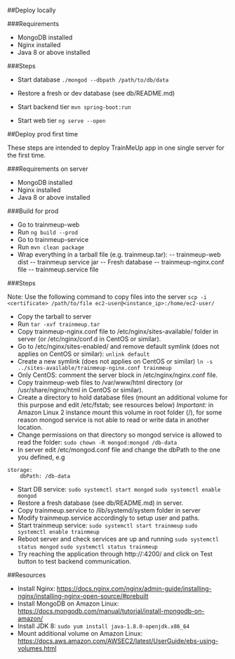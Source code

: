 
##Deploy locally

###Requirements

- MongoDB installed
- Nginx installed
- Java 8 or above installed

###Steps

- Start database
`./mongod --dbpath /path/to/db/data`

- Restore a fresh or dev database (see db/README.md)

- Start backend tier
`mvn spring-boot:run`

- Start web tier
`ng serve --open`

##Deploy prod first time

These steps are intended to deploy TrainMeUp app in one single server for the first time.

###Requirements on server

- MongoDB installed
- Nginx installed
- Java 8 or above installed

###Build for prod

- Go to trainmeup-web
- Run `ng build --prod`
- Go to trainmeup-service
- Run `mvn clean package`
- Wrap everything in a tarball file (e.g. trainmeup.tar): 
-- trainmeup-web dist
-- trainmeup service jar
-- Fresh database
-- trainmeup-nginx.conf file
-- trainmeup.service file

###Steps

Note: Use the following command to copy files into the server `scp -i <certificate> /path/to/file ec2-user@<instance_ip>:/home/ec2-user/`

- Copy the tarball to server
- Run `tar -xvf trainmeup.tar`
- Copy trainmeup-nginx.conf file to /etc/nginx/sites-available/ folder in server (or /etc/nginx/conf.d in CentOS or similar).
- Go to /etc/nginx/sites-enabled/ and remove default symlink (does not applies on CentOS or similar):
`unlink default`
- Create a new symlink (does not applies on CentOS or similar)
`ln -s ../sites-available/trainmeup-nginx.conf trainmeup`
- Only CentOS: comment the server block in /etc/nginx/nginx.conf file.
- Copy trainmeup-web files to /var/www/html directory (or /usr/share/nginx/html in CentOS or similar).
- Create a directory to hold database files (mount an additional volume for this purpose and edit /etc/fstab; see resources below)
*Important:* in Amazon Linux 2 instance mount this volume in root folder (/), for some reason mongod service is not able to read or write data in another location.
- Change permissions on that directory so mongod service is allowed to read the folder:
`sudo chown -R mongod:mongod /db-data`
- In server edit /etc/mongod.conf file and change the dbPath to the one you defined, e.g
```
storage:
	dbPath: /db-data
```
- Start DB service:
`sudo systemctl start mongod`
`sudo systemctl enable mongod`
- Restore a fresh database (see db/README.md) in server.
- Copy trainmeup.service to /lib/systemd/system folder in server
- Modify trainmeup.service accordingly to setup user and paths.
- Start trainmeup service:
`sudo systemctl start trainmeup`
`sudo systemctl enable trainmeup`
- Reboot server and check services are up and running
`sudo systemctl status mongod`
`sudo systemctl status trainmeup`
- Try reaching the application through http://<IP>:4200/ and click on Test button to test backend communication.

##Resources

- Install Nginx: https://docs.nginx.com/nginx/admin-guide/installing-nginx/installing-nginx-open-source/#prebuilt
- Install MongoDB on Amazon Linux: https://docs.mongodb.com/manual/tutorial/install-mongodb-on-amazon/
- Install JDK 8: 
`sudo yum install java-1.8.0-openjdk.x86_64`
- Mount additional volume on Amazon Linux: https://docs.aws.amazon.com/AWSEC2/latest/UserGuide/ebs-using-volumes.html
